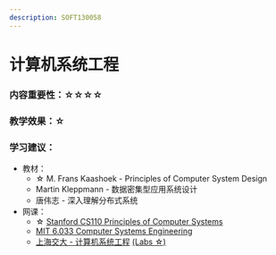 ```yaml
---
description: SOFT130058
---
```


# 计算机系统工程

### 内容重要性：☆☆☆☆

### 教学效果：☆

### 学习建议：

* 教材：
  * ☆ M. Frans Kaashoek - Principles of Computer System Design
  * Martin Kleppmann - 数据密集型应用系统设计
  * 唐伟志 - 深入理解分布式系统
* 网课：
  * ☆ [Stanford CS110 Principles of Computer Systems](https://www.bilibili.com/video/BV1ED4y1R7RJ)
  * [MIT 6.033 Computer Systems Engineering](https://www.bilibili.com/video/BV1Ai4y1P7Fb)
  * [上海交大 - 计算机系统工程](https://github.com/Kami-code/SE124-CSE-2021-Notes) [(Labs ☆)](https://github.com/Kami-code/SE124-CSE-2021-Labs)

